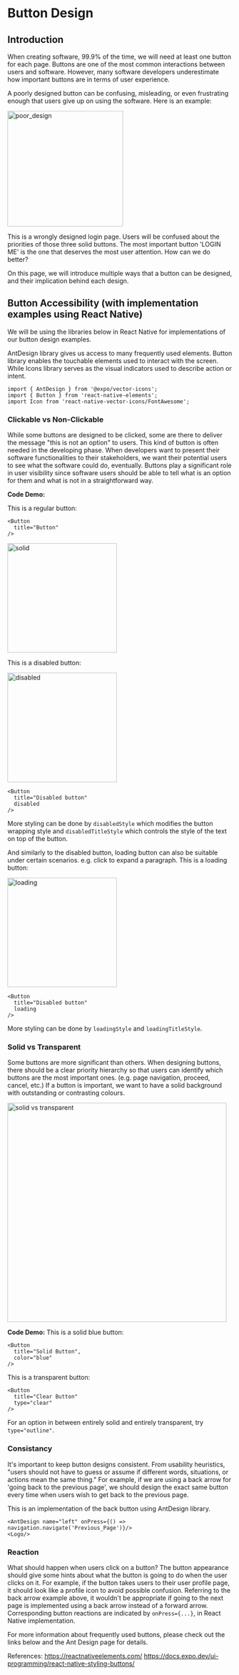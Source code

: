 # **Button Design**

## **Introduction**
When creating software, 99.9% of the time, we will need at least one button for each page. Buttons are one of the most common interactions between users and software. However, many software developers underestimate how important buttons are in terms of user experience. 

A poorly designed button can be confusing, misleading, or even frustrating enough that users give up on using the software. Here is an example:

<img width="259" alt="poor_design" src="https://github.com/learning-software-engineering/learning-software-engineering.github.io/assets/90407968/e6aeacd0-8853-4c1b-8737-ba21ac5b70aa">


This is a wrongly designed login page. Users will be confused about the priorities of those three solid buttons. The most important button 'LOGIN ME' is the one that deserves the most user attention. How can we do better?

On this page, we will introduce multiple ways that a button can be designed, and their implication behind each design.

## **Button Accessibility (with implementation examples using React Native)**
We will be using the libraries below in React Native for implementations of our button design examples.

 AntDesign library gives us access to many frequently used elements. Button library enables the touchable elements used to interact with the screen. While Icons library serves as the visual indicators used to describe action or intent. 

```
import { AntDesign } from '@expo/vector-icons'; 
import { Button } from 'react-native-elements';
import Icon from 'react-native-vector-icons/FontAwesome';
```

### **Clickable vs Non-Clickable**
While some buttons are designed to be clicked, some are there to deliver the message "this is not an option" to users. This kind of button is often needed in the developing phase. When developers want to present their software functionalities to their stakeholders, we want their potential users to see what the software could do, eventually. Buttons play a significant role in user visibility since software users should be able to tell what is an option for them and what is not in a straightforward way. 

**Code Demo:**

This is a regular button:
```
<Button
  title="Button"
/>
```
<img width="245" alt="solid" src="https://github.com/learning-software-engineering/learning-software-engineering.github.io/assets/90407968/27f9666f-6801-441a-b4d8-df1a2f4f4e65">

This is a disabled button:

<img width="245" alt="disabled" src="https://github.com/learning-software-engineering/learning-software-engineering.github.io/assets/90407968/5f1fa164-064d-4dce-91f6-20f0248f9a92">

```
<Button
  title="Disabled button"
  disabled
/>
```
More styling can be done by `disabledStyle` which modifies the button wrapping style and `disabledTitleStyle` which controls the style of the text on top of the button. 

And similarly to the disabled button, loading button can also be suitable under certain scenarios. e.g. click to expand a paragraph. This is a loading button:

<img width="245" alt="loading" src="https://github.com/learning-software-engineering/learning-software-engineering.github.io/assets/90407968/ad460842-3b30-4394-bb61-799f81d3a529">

```
<Button
  title="Disabled button"
  loading
/>
```
More styling can be done by `loadingStyle` and `loadingTitleStyle`.


### **Solid vs Transparent**
Some buttons are more significant than others. When designing buttons, there should be a clear priority hierarchy so that users can identify which buttons are the most important ones. (e.g. page navigation, proceed, cancel, etc.) If a button is important, we want to have a solid background with outstanding or contrasting colours. 

<img width="491" alt="solid vs transparent" src="https://github.com/learning-software-engineering/learning-software-engineering.github.io/assets/90407968/ffdf9f14-677c-4960-96cc-3f8224d23cb3">

**Code Demo:**
This is a solid blue button:
```
<Button
  title="Solid Button",
  color="blue"
/>
```
This is a transparent button:

```
<Button
  title="Clear Button"
  type="clear"
/>
```
For an option in between entirely solid and entirely transparent, try `type="outline"`.

### **Consistancy**
It's important to keep button designs consistent. From usability heuristics, "users should not have to guess or assume if different words, situations, or actions mean the same thing." For example, if we are using a back arrow for 'going back to the previous page', we should design the exact same button every time when users wish to get back to the previous page.

This is an implementation of the back button using AntDesign library.

```
<AntDesign name="left" onPress={() => navigation.navigate('Previous_Page')}/>
<Logo/>
```

### **Reaction**
What should happen when users click on a button? The button appearance should give some hints about what the button is going to do when the user clicks on it. For example, if the button takes users to their user profile page, it should look like a profile icon to avoid possible confusion. Referring to the back arrow example above, it wouldn't be appropriate if going to the next page is implemented using a back arrow instead of a forward arrow. Corresponding button reactions are indicated by `onPress={...}`, in React Native implementation. 

For more information about frequently used buttons, please check out the links below and the Ant Design page for details.

References:
https://reactnativeelements.com/
https://docs.expo.dev/ui-programming/react-native-styling-buttons/

